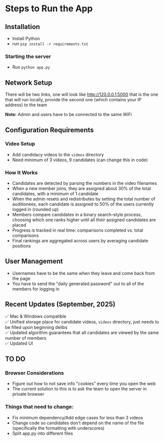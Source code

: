 # Steps to Run the App

## Installation
- Install Python
- run `pip install -r requirements.txt`


### Starting the server
- Run `python app.py`

## Network Setup
There will be two links, one will look like http://120.0.0.1:5000
that is the one that will run locally, provide the second one (which contains your IP address) to the team

**Note:** Admin and users have to be connected to the same WiFi

## Configuration Requirements

### Video Setup
- Add candidacy videos to the `videos` directory
- Need minimum of 3 videos, 9 candidates (can change this in code)

### How It Works
- Candidates are detected by parsing the numbers in the video filenames
- When a new member joins, they are assigned about 30% of the total candidates, with a minimum of 1 candidate
- When the admin resets and redistributes by setting the total number of auditionees, each candidate is assigned to 50% of the users currently logged in (rounded up)
- Members compare candidates in a binary search–style process, choosing which one ranks higher until all their assigned candidates are placed
- Progress is tracked in real time: comparisons completed vs. total comparisons
- Final rankings are aggregated across users by averaging candidate positions

## User Management
- Usernames have to be the same when they leave and come back from the page
- You have to send the "daily generated password" out to all of the members for logging in

## Recent Updates (September, 2025)
✅ Mac & Windows compatible  
✅ Unified storage place for candidate videos, `videos` directory, just needs to be filled upon beginning delibs  
✅ Updated algorithm guarantees that all candidates are viewed by the same number of members  
✅ Updated UI  

## TO DO
### Browser Considerations
- Figure out how to not save info "cookies" every time you open the web
 - The current solution to this is to ask the team to open the server in private browser
### Things that need to change:
- Fix minimum dependency/Add edge cases for less than 3 videos
- Change code so candidates don't depend on the name of the file (specifically the formatting with underscores)
- Split app.py into different files
